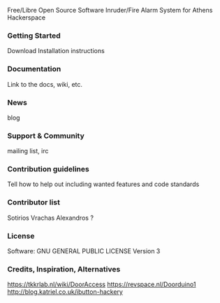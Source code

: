 Free/Libre Open Source Software Inruder/Fire Alarm System for Athens Hackerspace

### Getting Started
Download
Installation instructions

### Documentation
Link to the docs, wiki, etc.

### News 
blog

### Support & Community
mailing list, irc

### Contribution guidelines
Tell how to help out including wanted features and code standards

### Contributor list
Sotirios Vrachas
Alexandros ?

### License
Software: GNU GENERAL PUBLIC LICENSE Version 3

### Credits, Inspiration, Alternatives
https://tkkrlab.nl/wiki/DoorAccess
https://revspace.nl/Doorduino1
http://blog.katriel.co.uk/ibutton-hackery
